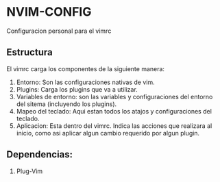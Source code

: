 # NVIM-CONFIG
Configuracion personal para el vimrc

## Estructura
El vimrc carga los componentes de la siguiente manera:

1. Entorno: Son las configuraciones nativas de vim.
2. Plugins: Carga los plugins que va a utilizar.
3. Variables de entorno: son las variables y configuraciones del entorno del sitema (incluyendo los plugins).
4. Mapeo del teclado: Aqui estan todos los atajos y configuraciones del teclado.
5. Aplicacion: Esta dentro del vimrc. Indica las acciones que realizara al inicio, como asi aplicar algun cambio requerido por algun plugin.

## Dependencias:
1. Plug-Vim
